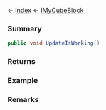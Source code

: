 ← [Index](Api-Index) ← [IMyCubeBlock](VRage.Game.ModAPI.Ingame.IMyCubeBlock)

### Summary

```csharp
public void UpdateIsWorking()
```

### Returns

### Example

### Remarks

